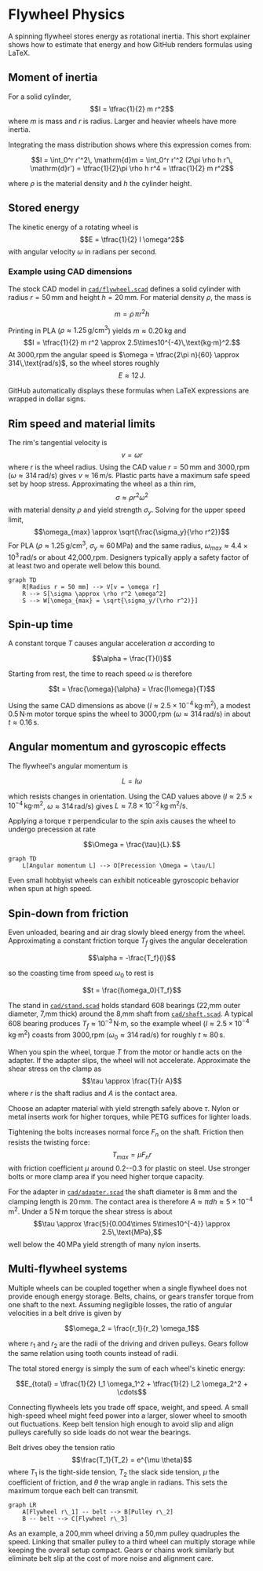 # Flywheel Physics

A spinning flywheel stores energy as rotational inertia.
This short explainer shows how to estimate that energy
and how GitHub renders formulas using LaTeX.

## Moment of inertia

For a solid cylinder,
$$I = \tfrac{1}{2} m r^2$$
where $m$ is mass and $r$ is radius.
Larger and heavier wheels have more inertia.

Integrating the mass distribution shows where this expression comes from:

$$I = \int_0^r r'^2\, \mathrm{d}m = \int_0^r r'^2 (2\pi \rho h r'\, \mathrm{d}r') = \tfrac{1}{2}\pi \rho h r^4 = \tfrac{1}{2} m r^2$$

where $\rho$ is the material density and $h$ the cylinder height.

## Stored energy

The kinetic energy of a rotating wheel is
$$E = \tfrac{1}{2} I \omega^2$$
with angular velocity $\omega$ in radians per second.

### Example using CAD dimensions

The stock CAD model in [`cad/flywheel.scad`](../cad/flywheel.scad) defines a
solid cylinder with radius $r=50\,\text{mm}$ and height $h=20\,\text{mm}$.
For material density $\rho$, the mass is

$$m = \rho\,\pi r^2 h$$

Printing in PLA ($\rho \approx 1.25\,\text{g/cm}^3$) yields $m \approx 0.20\,\text{kg}$ and
$$I = \tfrac{1}{2} m r^2 \approx 2.5\times10^{-4}\,\text{kg·m}^2.$$ At
3000\,rpm the angular speed is $\omega = \tfrac{2\pi n}{60} \approx 314\,\text{rad/s}$,
so the wheel stores roughly $$E \approx 12\,\text{J}.$$

GitHub automatically displays these formulas when LaTeX expressions are wrapped
in dollar signs.

## Rim speed and material limits

The rim's tangential velocity is
$$v = \omega r$$
where $r$ is the wheel radius.  Using the CAD value $r=50\,\text{mm}$ and
3000\,rpm ($\omega \approx 314\,\text{rad/s}$) gives $v \approx 16\,\text{m/s}$.  Plastic
parts have a maximum safe speed set by hoop stress.  Approximating the wheel as
a thin rim,
$$\sigma \approx \rho r^2 \omega^2$$
with material density $\rho$ and yield strength $\sigma_y$.  Solving for the
upper speed limit,
$$\omega_{max} \approx \sqrt{\frac{\sigma_y}{\rho r^2}}$$
For PLA ($\rho \approx 1.25\,\text{g/cm}^3$, $\sigma_y \approx 60\,\text{MPa}$) and the
same radius, $\omega_{max} \approx 4.4\times10^3\,\text{rad/s}$ or about
42\,000\,rpm.  Designers typically apply a safety factor of at least two and
operate well below this bound.

```mermaid
graph TD
    R[Radius r = 50 mm] --> V[v = \omega r]
    R --> S[\sigma \approx \rho r^2 \omega^2]
    S --> W[\omega_{max} = \sqrt{\sigma_y/(\rho r^2)}]
```

## Spin-up time

A constant torque $T$ causes angular acceleration $\alpha$ according to

$$\alpha = \frac{T}{I}$$

Starting from rest, the time to reach speed $\omega$ is therefore

$$t = \frac{\omega}{\alpha} = \frac{I\omega}{T}$$

Using the same CAD dimensions as above ($I \approx 2.5\times10^{-4}\,\text{kg·m}^2$),
a modest $0.5\,\text{N·m}$ motor torque spins the wheel to
3000\,rpm ($\omega \approx 314\,\text{rad/s}$) in about $t \approx 0.16\,\text{s}$.

## Angular momentum and gyroscopic effects

The flywheel's angular momentum is

$$L = I\omega$$

which resists changes in orientation. Using the CAD values above
($I \approx 2.5\times10^{-4}\,\text{kg·m}^2$, $\omega \approx 314\,\text{rad/s}$)
gives $L \approx 7.8\times10^{-2}\,\text{kg·m}^2/\text{s}$.

Applying a torque $\tau$ perpendicular to the spin axis causes the wheel to
undergo precession at rate

$$\Omega = \frac{\tau}{L}.$$

```mermaid
graph TD
    L[Angular momentum L] --> O[Precession \Omega = \tau/L]
```

Even small hobbyist wheels can exhibit noticeable gyroscopic behavior when spun
at high speed.

## Spin-down from friction

Even unloaded, bearing and air drag slowly bleed energy from the wheel. Approximating a
constant friction torque $T_f$ gives the angular deceleration

$$\alpha = -\frac{T_f}{I}$$

so the coasting time from speed $\omega_0$ to rest is

$$t = \frac{I\omega_0}{T_f}$$

The stand in [`cad/stand.scad`](../cad/stand.scad) holds standard 608 bearings (22\,mm outer
diameter, 7\,mm thick) around the 8\,mm shaft from
[`cad/shaft.scad`](../cad/shaft.scad).  A typical 608 bearing produces
$T_f \approx 10^{-3}\,\text{N·m}$, so the example wheel ($I \approx
2.5\times10^{-4}\,\text{kg·m}^2$) coasts from 3000\,rpm ($\omega_0 \approx
314\,\text{rad/s}$) for roughly $t \approx 80\,\text{s}$.

When you spin the wheel, torque $T$ from the motor or handle acts on the
adapter. If the adapter slips, the wheel will not accelerate. Approximate the
shear stress on the clamp as
$$\tau \approx \frac{T}{r A}$$
where $r$ is the shaft radius and $A$ is the contact area.

Choose an adapter material with yield strength safely above $\tau$.
Nylon or metal inserts work for higher torques, while PETG suffices for lighter loads.

Tightening the bolts increases normal force $F_n$ on the shaft.
Friction then resists the twisting force:
$$T_{max} = \mu F_n r$$
with friction coefficient $\mu$ around 0.2--0.3 for plastic on steel.
Use stronger bolts or more clamp area if you need higher torque capacity.

For the adapter in [`cad/adapter.scad`](../cad/adapter.scad) the shaft diameter
is $8\,\text{mm}$ and the clamping length is $20\,\text{mm}$.  The contact area
is therefore $A \approx \pi d h \approx 5\times10^{-4}\,\text{m}^2$.  Under a
$5\,\text{N·m}$ torque the shear stress is about
$$\tau \approx \frac{5}{0.004\times 5\times10^{-4}} \approx 2.5\,\text{MPa},$$
well below the $40\,\text{MPa}$ yield strength of many nylon inserts.

## Multi-flywheel systems

Multiple wheels can be coupled together when a single flywheel does not
provide enough energy storage.  Belts, chains, or gears transfer torque
from one shaft to the next.  Assuming negligible losses, the ratio of
angular velocities in a belt drive is given by

$$\omega_2 = \frac{r_1}{r_2} \omega_1$$

where $r_1$ and $r_2$ are the radii of the driving and driven pulleys.
Gears follow the same relation using tooth counts instead of radii.

The total stored energy is simply the sum of each wheel's kinetic
energy:

$$E_{total} = \tfrac{1}{2} I_1 \omega_1^2 + \tfrac{1}{2} I_2 \omega_2^2 + \cdots$$

Connecting flywheels lets you trade off space, weight, and speed.  A
small high-speed wheel might feed power into a larger, slower wheel to
smooth out fluctuations.  Keep belt tension high enough to avoid slip
and align pulleys carefully so side loads do not wear the bearings.

Belt drives obey the tension ratio
$$\frac{T_1}{T_2} = e^{\mu \theta}$$
where $T_1$ is the tight-side tension, $T_2$ the slack side tension,
$\mu$ the coefficient of friction, and $\theta$ the wrap angle in radians.
This sets the maximum torque each belt can transmit.

```mermaid
graph LR
    A[Flywheel r\_1] -- belt --> B[Pulley r\_2]
    B -- belt --> C[Flywheel r\_3]
```

As an example, a 200\,mm wheel driving a 50\,mm pulley quadruples the speed.
Linking that smaller pulley to a third wheel can multiply storage while
keeping the overall setup compact.
Gears or chains work similarly but eliminate belt slip at the cost of more
noise and alignment care.
